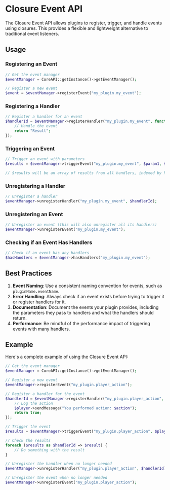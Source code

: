 # Closure Event API

The Closure Event API allows plugins to register, trigger, and handle events using closures. This provides a flexible and lightweight alternative to traditional event listeners.

## Usage

### Registering an Event

```php
// Get the event manager
$eventManager = CoreAPI::getInstance()->getEventManager();

// Register a new event
$event = $eventManager->registerEvent("my_plugin.my_event");
```

### Registering a Handler

```php
// Register a handler for an event
$handlerId = $eventManager->registerHandler("my_plugin.my_event", function($param1, $param2) {
    // Handle the event
    return "Result";
});
```

### Triggering an Event

```php
// Trigger an event with parameters
$results = $eventManager->triggerEvent("my_plugin.my_event", $param1, $param2);

// $results will be an array of results from all handlers, indexed by handler ID
```

### Unregistering a Handler

```php
// Unregister a handler
$eventManager->unregisterHandler("my_plugin.my_event", $handlerId);
```

### Unregistering an Event

```php
// Unregister an event (this will also unregister all its handlers)
$eventManager->unregisterEvent("my_plugin.my_event");
```

### Checking if an Event Has Handlers

```php
// Check if an event has any handlers
$hasHandlers = $eventManager->hasHandlers("my_plugin.my_event");
```

## Best Practices

1. **Event Naming**: Use a consistent naming convention for events, such as `pluginName.eventName`.
2. **Error Handling**: Always check if an event exists before trying to trigger it or register handlers for it.
3. **Documentation**: Document the events your plugin provides, including the parameters they pass to handlers and what the handlers should return.
4. **Performance**: Be mindful of the performance impact of triggering events with many handlers.

## Example

Here's a complete example of using the Closure Event API:

```php
// Get the event manager
$eventManager = CoreAPI::getInstance()->getEventManager();

// Register a new event
$eventManager->registerEvent("my_plugin.player_action");

// Register a handler for the event
$handlerId = $eventManager->registerHandler("my_plugin.player_action", function(Player $player, string $action) {
    // Log the action
    $player->sendMessage("You performed action: $action");
    return true;
});

// Trigger the event
$results = $eventManager->triggerEvent("my_plugin.player_action", $player, "jump");

// Check the results
foreach ($results as $handlerId => $result) {
    // Do something with the result
}

// Unregister the handler when no longer needed
$eventManager->unregisterHandler("my_plugin.player_action", $handlerId);

// Unregister the event when no longer needed
$eventManager->unregisterEvent("my_plugin.player_action");
```